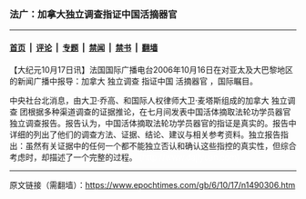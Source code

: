 ### 法广：加拿大独立调查指证中国活摘器官

---

#### [首页](../../../..?n1490306) &nbsp;|&nbsp; [评论](../../../../../epoch-comment?n1490306) &nbsp;|&nbsp; [专题](../../../../../epoch-special?n1490306) &nbsp;|&nbsp; [禁闻](../../../../../epoch-news?n1490306) &nbsp;|&nbsp; [禁书](../../../../../books?n1490306) &nbsp;|&nbsp; [翻墙](https://github.com/gfw-breaker/nogfw/blob/master/README.md?n1490306)


<div class="post_content" id="artbody" itemprop="articleBody">
 <!-- article content begin -->
 <p>
  【大纪元10月17日讯】法国国际广播电台2006年10月16日在对亚太及大巴黎地区的新闻广播中报导：加拿大
  <ok href="https://www.epochtimes.com/gb/tag/%E7%8B%AC%E7%AB%8B%E8%B0%83%E6%9F%A5.html">
   独立调查
  </ok>
  指证中国
  <ok href="https://www.epochtimes.com/gb/tag/%E6%B4%BB%E6%91%98%E5%99%A8%E5%AE%98.html">
   活摘器官
  </ok>
  ，国际瞩目。
 </p>
 <p>
  中央社台北消息，由大卫·乔高、和国际人权律师大卫·麦塔斯组成的加拿大
  <ok href="https://www.epochtimes.com/gb/tag/%E7%8B%AC%E7%AB%8B%E8%B0%83%E6%9F%A5.html">
   独立调查
  </ok>
  团根据多种渠道调查的证据推论，在七月间发表中国活体摘取法轮功学员器官独立调查报告。报告认为，中国活体摘取法轮功学员器官的指证是真实的。报告中详细的列出了他们的调查方法、证据、结论、建议与相关参考资料。独立报告指出：虽然有关证据中的任何一个都不能独立否认和确认这些指控的真实性，但综合考虑时，却描述了一个完整的过程。
  <font color="#ffffff">
   (http://www.dajiyuan.com)
  </font>
 </p>
 <!-- article content end -->
 <div id="below_article_ad">
 </div>
</div>


---

原文链接（需翻墙）：https://www.epochtimes.com/gb/6/10/17/n1490306.htm